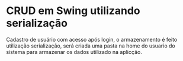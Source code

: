# CRUD em Swing utilizando serialização

Cadastro de usuário com acesso após login, o armazenamento é feito utilização serialização, será criada uma pasta na home do usuario do sistema para armazenar os dados utilizado na aplicção.
